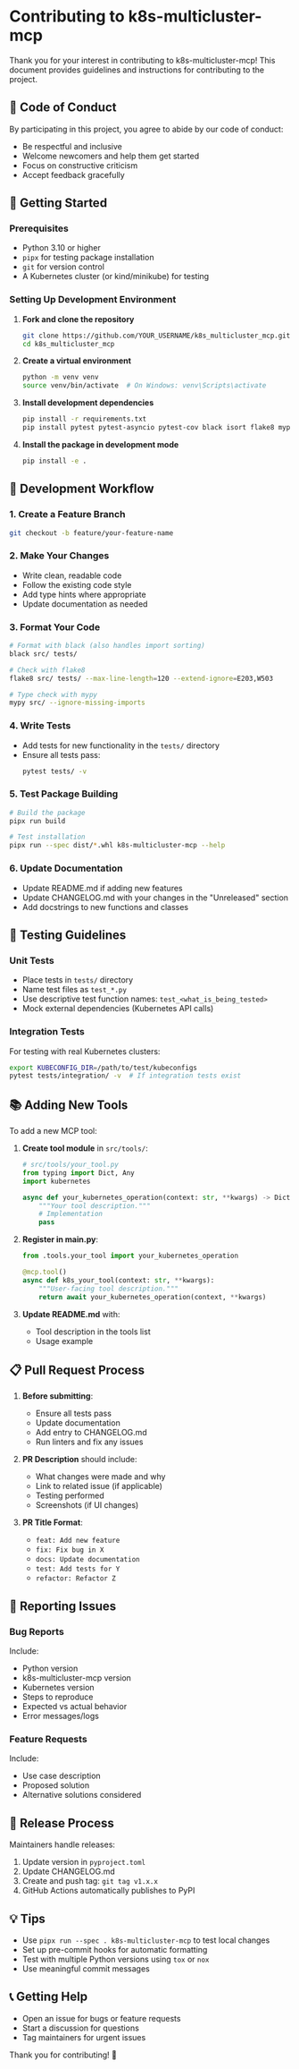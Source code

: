 # Contributing to k8s-multicluster-mcp

Thank you for your interest in contributing to k8s-multicluster-mcp! This document provides guidelines and instructions for contributing to the project.

## 🤝 Code of Conduct

By participating in this project, you agree to abide by our code of conduct:
- Be respectful and inclusive
- Welcome newcomers and help them get started
- Focus on constructive criticism
- Accept feedback gracefully

## 🚀 Getting Started

### Prerequisites

- Python 3.10 or higher
- `pipx` for testing package installation
- `git` for version control
- A Kubernetes cluster (or kind/minikube) for testing

### Setting Up Development Environment

1. **Fork and clone the repository**
   ```bash
   git clone https://github.com/YOUR_USERNAME/k8s_multicluster_mcp.git
   cd k8s_multicluster_mcp
   ```

2. **Create a virtual environment**
   ```bash
   python -m venv venv
   source venv/bin/activate  # On Windows: venv\Scripts\activate
   ```

3. **Install development dependencies**
   ```bash
   pip install -r requirements.txt
   pip install pytest pytest-asyncio pytest-cov black isort flake8 mypy
   ```

4. **Install the package in development mode**
   ```bash
   pip install -e .
   ```

## 📝 Development Workflow

### 1. Create a Feature Branch

```bash
git checkout -b feature/your-feature-name
```

### 2. Make Your Changes

- Write clean, readable code
- Follow the existing code style
- Add type hints where appropriate
- Update documentation as needed

### 3. Format Your Code

```bash
# Format with black (also handles import sorting)
black src/ tests/

# Check with flake8
flake8 src/ tests/ --max-line-length=120 --extend-ignore=E203,W503

# Type check with mypy
mypy src/ --ignore-missing-imports
```

### 4. Write Tests

- Add tests for new functionality in the `tests/` directory
- Ensure all tests pass:
  ```bash
  pytest tests/ -v
  ```

### 5. Test Package Building

```bash
# Build the package
pipx run build

# Test installation
pipx run --spec dist/*.whl k8s-multicluster-mcp --help
```

### 6. Update Documentation

- Update README.md if adding new features
- Update CHANGELOG.md with your changes in the "Unreleased" section
- Add docstrings to new functions and classes

## 🧪 Testing Guidelines

### Unit Tests

- Place tests in `tests/` directory
- Name test files as `test_*.py`
- Use descriptive test function names: `test_<what_is_being_tested>`
- Mock external dependencies (Kubernetes API calls)

### Integration Tests

For testing with real Kubernetes clusters:
```bash
export KUBECONFIG_DIR=/path/to/test/kubeconfigs
pytest tests/integration/ -v  # If integration tests exist
```

## 📚 Adding New Tools

To add a new MCP tool:

1. **Create tool module** in `src/tools/`:
   ```python
   # src/tools/your_tool.py
   from typing import Dict, Any
   import kubernetes
   
   async def your_kubernetes_operation(context: str, **kwargs) -> Dict[str, Any]:
       """Your tool description."""
       # Implementation
       pass
   ```

2. **Register in main.py**:
   ```python
   from .tools.your_tool import your_kubernetes_operation
   
   @mcp.tool()
   async def k8s_your_tool(context: str, **kwargs):
       """User-facing tool description."""
       return await your_kubernetes_operation(context, **kwargs)
   ```

3. **Update README.md** with:
   - Tool description in the tools list
   - Usage example

## 📋 Pull Request Process

1. **Before submitting**:
   - Ensure all tests pass
   - Update documentation
   - Add entry to CHANGELOG.md
   - Run linters and fix any issues

2. **PR Description** should include:
   - What changes were made and why
   - Link to related issue (if applicable)
   - Testing performed
   - Screenshots (if UI changes)

3. **PR Title Format**:
   - `feat: Add new feature`
   - `fix: Fix bug in X`
   - `docs: Update documentation`
   - `test: Add tests for Y`
   - `refactor: Refactor Z`

## 🐛 Reporting Issues

### Bug Reports

Include:
- Python version
- k8s-multicluster-mcp version
- Kubernetes version
- Steps to reproduce
- Expected vs actual behavior
- Error messages/logs

### Feature Requests

Include:
- Use case description
- Proposed solution
- Alternative solutions considered

## 🔄 Release Process

Maintainers handle releases:

1. Update version in `pyproject.toml`
2. Update CHANGELOG.md
3. Create and push tag: `git tag v1.x.x`
4. GitHub Actions automatically publishes to PyPI

## 💡 Tips

- Use `pipx run --spec . k8s-multicluster-mcp` to test local changes
- Set up pre-commit hooks for automatic formatting
- Test with multiple Python versions using `tox` or `nox`
- Use meaningful commit messages

## 📞 Getting Help

- Open an issue for bugs or feature requests
- Start a discussion for questions
- Tag maintainers for urgent issues

Thank you for contributing! 🎉 